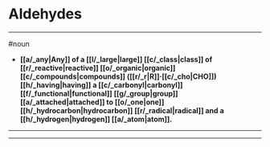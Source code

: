 # Aldehydes
---
#noun
- **[[a/_any|Any]] of a [[l/_large|large]] [[c/_class|class]] of [[r/_reactive|reactive]] [[o/_organic|organic]] [[c/_compounds|compounds]] ([[r/_r|R]]·[[c/_cho|CHO]]) [[h/_having|having]] a [[c/_carbonyl|carbonyl]] [[f/_functional|functional]] [[g/_group|group]] [[a/_attached|attached]] to [[o/_one|one]] [[h/_hydrocarbon|hydrocarbon]] [[r/_radical|radical]] and a [[h/_hydrogen|hydrogen]] [[a/_atom|atom]].**
---
---
